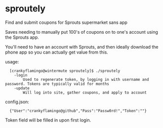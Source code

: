 # sproutely
Find and submit coupons for Sprouts supermarket sans app

Saves needing to manually put 100's of coupons on to one's account using the Sprouts app.

You'll need to have an account with Sprouts, and then ideally download the phone app so you can actually get value from this.

usage:

```
  [crankyflamingo@wintermute sproutely]$ ./sproutely 
    -login
        Used to regenerate token, by logging in with username and password. Tokens are typically valid for months
    -update
        Will log into site, gather coupons, and apply to account
```

config.json:

```
  {"User":"crankyflamingo@github","Pass":"Passw0rd!","Token":""}
```

Token field will be filled in upon first login. 

